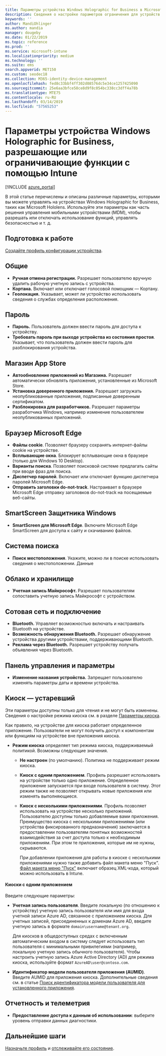 ```yaml
---
title: Параметры устройства Windows Holographic for Business в Microsoft Intune в Azure | Документация Майкрософт
description: Сведения о настройке параметров ограничения для устройств с Windows Holographic for Business в Microsoft Intune, включая параметры для геолокации, паролей, установки приложений из Магазина приложений, файлов cookie и всплывающих окон в Microsoft Edge, Защитника Windows, системы поиска, облака и хранилища, подключения по Bluetooth, системного времени, данных об использовании и отмены регистрации в Azure.
keywords: ''
author: MandiOhlinger
ms.author: mandia
manager: dougeby
ms.date: 01/22/2019
ms.topic: reference
ms.prod: ''
ms.service: microsoft-intune
ms.localizationpriority: medium
ms.technology: ''
ms.suite: ems
search.appverid: MET150
ms.custom: seodec18
ms.collection: M365-identity-device-management
ms.openlocfilehash: fed8c33bbf4ff302d08576dc5e34ce1257425090
ms.sourcegitcommit: 25e6aa3bfce58ce8d9f8c054bc338cc3dff4a78b
ms.translationtype: MTE75
ms.contentlocale: ru-RU
ms.lasthandoff: 03/14/2019
ms.locfileid: "57565253"
---
```

# <a name="windows-holographic-for-business-device-settings-to-allow-or-restrict-features-using-intune"></a>Параметры устройства Windows Holographic for Business, разрешающие или ограничивающие функции с помощью Intune

[!INCLUDE [azure_portal](./includes/azure_portal.md)]

В этой статье перечислены и описаны различные параметры, которыми вы можете управлять на устройствах Windows Holographic for Business, таких как Microsoft Hololens. Используйте эти параметры как часть решения управления мобильными устройствами (MDM), чтобы разрешать или отключать использование функций, управлять безопасностью и т. д.

## <a name="before-you-begin"></a>Подготовка к работе

[Создайте профиль конфигурации устройства](device-restrictions-configure.md#create-the-profile).

## <a name="general"></a>Общие

- **Ручная отмена регистрации.** Разрешает пользователю вручную удалить рабочую учетную запись с устройства.
- **Кортана.** Включает или отключает голосовой помощник — Кортану.
- **Геолокация.** Указывает, может ли устройство использовать сведения о службах определения расположения.

## <a name="password"></a>Пароль

- **Пароль.** Пользователь должен ввести пароль для доступа к устройству.
- **Требовать пароль при выходе устройства из состояния простоя**. Указывает, что пользователь должен ввести пароль для разблокирования устройства.

## <a name="app-store"></a>Магазин App Store

- **Автообновление приложений из Магазина.** Разрешает автоматически обновлять приложения, установленные из Microsoft Store.
- **Установка доверенного приложения.** Разрешает загружать неопубликованные приложения, подписанные доверенным сертификатом.
- **Разблокировка для разработчиков.** Разрешает параметры разработчика Windows, например изменение пользователем неопубликованных приложений.

## <a name="microsoft-edge-browser"></a>Браузер Microsoft Edge

- **Файлы cookie**. Позволяет браузеру сохранять интернет-файлы cookie на устройстве.
- **Всплывающие окна**. Блокирует всплывающие окна в браузере (только для Windows 10 Desktop).
- **Варианты поиска**. Позволяет поисковой системе предлагать сайты при вводе фраз для поиска.
- **Диспетчер паролей**. Включает или отключает функцию диспетчера паролей Microsoft Edge.
- **Отправить заголовки do-not-track**. Настраивает в браузере Microsoft Edge отправку заголовков do-not-track на посещаемые веб-сайты.

## <a name="windows-defender-smart-screen"></a>SmartScreen Защитника Windows

- **SmartScreen для Microsoft Edge**. Включите Microsoft Edge SmartScreen для доступа к сайту и скачиванию файлов.

## <a name="search"></a>Система поиска

- **Поиск местоположения**. Укажите, можно ли в поиске использовать сведения о местоположении. Данные

## <a name="cloud-and-storage"></a>Облако и хранилище

- **Учетная запись Майкрософт.** Разрешает пользователям сопоставить учетную запись Майкрософт с устройством.

## <a name="cellular-and-connectivity"></a>Сотовая сеть и подключение

- **Bluetooth.** Управляет возможностью включать и настраивать Bluetooth на устройстве.
- **Возможность обнаружения Bluetooth.** Разрешает обнаружение устройства другими устройствами, поддерживающими Bluetooth.
- **Реклама через Bluetooth.** Разрешает устройству получать объявления через Bluetooth.

## <a name="control-panel-and-settings"></a>Панель управления и параметры

- **Изменение названия устройства.** Запрещает пользователю изменять параметры даты и времени устройства.

## <a name="kiosk---obsolete"></a>Киоск — устаревший

Эти параметры доступны только для чтения и не могут быть изменены. Сведения о настройке режима киоска см. в разделе [Параметры киоска](kiosk-settings-holographic.md).

Как правило, на устройстве для киоска работает определенное приложение. Пользователи не могут получить доступ к компонентам или функциям на устройстве вне приложения киоска.

- **Режим киоска** определяет тип режима киоска, поддерживаемый политикой. Возможны следующие значения.

  - **Не настроен** (по умолчанию). Политика не поддерживает режим киоска. 
  - **Киоск с одним приложением**. Профиль разрешает использовать на устройстве только одно приложение. Определенное приложение запускается при входе пользователя в систему. Этот режим также не позволяет открывать новые приложения или изменять выполняющиеся.
  - **Киоск с несколькими приложениями**. Профиль позволяет использовать на устройстве несколько приложений. Пользователю доступны только добавляемые вами приложения. Преимущество киоска с несколькими приложениями (или устройства фиксированного предназначения) заключается в предоставлении пользователям понятных возможностей взаимодействия за счет доступа только к необходимым приложениям. При этом те приложения, которые им не нужны, скрываются. 
  
    При добавлении приложения для работы в киоске с несколькими приложениями нужно также добавить файл макета меню "Пуск". [Файл макета меню "Пуск"](https://docs.microsoft.com/hololens/hololens-kiosk#start-layout-file-for-intune) включает образец XML-кода, который можно использовать в Intune. 

#### <a name="single-app-kiosks"></a>Киоски с одним приложением

Введите следующие параметры:

- **Учетная запись пользователя**. Введите локальную (по отношению к устройству) учетную запись пользователя или имя для входа учетной записи Azure AD, связанное с приложением киоска. Для учетных записей, присоединенных к доменам Azure AD, введите учетную запись в формате `domain\username@tenant.org`. 

    Для киосков в общедоступных средах с включенным автоматическим входом в систему следует использовать тип пользователя с минимальными привилегиями (например, локальную учетную запись обычного пользователя). Чтобы настроить учетную запись Azure Active Directory (AD) для режима киоска, используйте формат `AzureAD\user@contoso.com`.

- **Идентификатор модели пользователя приложения (AUMID)**. Введите AUMID для приложения киоска. Дополнительные сведения см. в статье [Поиск идентификатора модели пользователя для установленного приложения](https://docs.microsoft.com/windows-hardware/customize/enterprise/find-the-application-user-model-id-of-an-installed-app).

## <a name="reporting-and-telemetry"></a>Отчетность и телеметрия

- **Предоставление доступа к данным об использовании**: выберите уровень отправки данных диагностики.

## <a name="next-steps"></a>Дальнейшие шаги

[Назначьте профиль](device-profile-assign.md) и [отслеживайте его состояние](device-profile-monitor.md).
